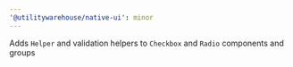 ```yaml
---
'@utilitywarehouse/native-ui': minor
---
```


Adds `Helper` and validation helpers to `Checkbox` and `Radio` components and groups
